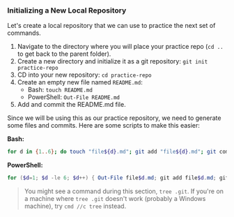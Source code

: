 ### Initializing a New Local Repository

Let's create a local repository that we can use to practice the next set of commands.

1. Navigate to the directory where you will place your practice repo (`cd ..` to get back to the parent folder).
1. Create a new directory and initialize it as a git repository: `git init practice-repo`
1. CD into your new repository: `cd practice-repo`
1. Create an empty new file named `README.md`:
   - Bash: `touch README.md`
   - PowerShell: `Out-File README.md`
1. Add and commit the README.md file.

Since we will be using this as our practice repository, we need to generate some files and commits. Here are some scripts to make this easier:

**Bash:**

```bash
for d in {1..6}; do touch "file${d}.md"; git add "file${d}.md"; git commit -m "adding file ${d}"; done
```

**PowerShell:**

```powershell
for ($d=1; $d -le 6; $d++) { Out-File file$d.md; git add file$d.md; git commit -m "adding file$d.md"; }
```

> You might see a command during this section, `tree .git`. If you're on a machine where `tree .git` doesn't work (probably a Windows machine), try `cmd //c tree` instead.
